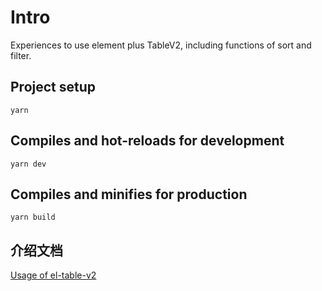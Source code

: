 # Intro

Experiences to use element plus TableV2, including functions of sort and filter.

## Project setup

`yarn`

## Compiles and hot-reloads for development

`yarn dev`

## Compiles and minifies for production

`yarn build`

## 介绍文档

[Usage of el-table-v2](documents/el-table-v2.md)
